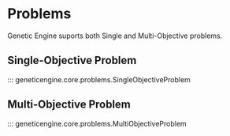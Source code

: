 # Problems

Genetic Engine suports both Single and Multi-Objective problems.


## Single-Objective Problem

::: geneticengine.core.problems.SingleObjectiveProblem

## Multi-Objective Problem

::: geneticengine.core.problems.MultiObjectiveProblem
